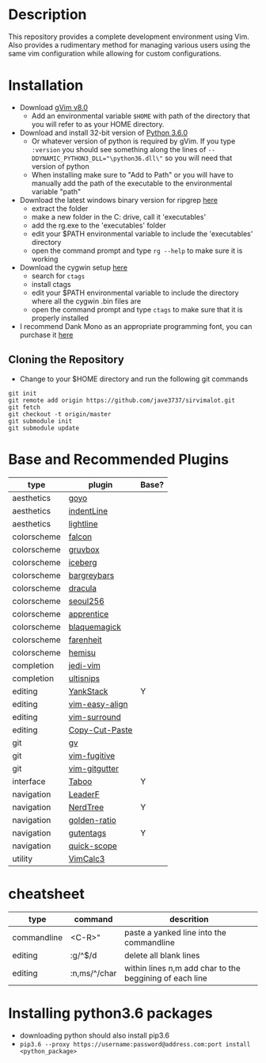 # Description 
This repository provides a complete development environment using Vim. Also provides a rudimentary method for managing various users using the same vim configuration while allowing for custom configurations.

# Installation
* Download [gVim v8.0](https://www.vim.org/download.php)
    * Add an environmental variable `$HOME` with path of the directory that you will refer to as your HOME directory.
* Download and install 32-bit version of [Python 3.6.0](https://www.python.org/downloads/release/python-360/)
    * Or whatever version of python is required by gVim. If you type `:version` you should see something along the lines of `--DDYNAMIC_PYTHON3_DLL="\python36.dll\"` so you will need that version of python
    * When installing make sure to "Add to Path" or you will have to manually add the path of the executable to the environmental variable "path"
* Download the latest windows binary version for ripgrep [here](https://github.com/BurntSushi/ripgrep/releases)
    * extract the folder 
    * make a new folder in the C: drive, call it 'executables' 
    * add the rg.exe to the 'executables' folder
    * edit your $PATH environmental variable to include the 'executables' directory
    * open the command prompt and type `rg --help` to make sure it is working
* Download the cygwin setup [here](https://www.cygwin.com/)
    * search for `ctags` 
    * install ctags 
    * edit your $PATH environmental variable to include the directory where all the cygwin .bin files are 
    * open the command prompt and type `ctags` to make sure that it is properly installed 
* I recommend Dank Mono as an appropriate programming font, you can purchase it
  [here](https://dank.sh/)

## Cloning the Repository
* Change to your $HOME directory and run the following git commands

```@console
git init
git remote add origin https://github.com/jave3737/sirvimalot.git
git fetch
git checkout -t origin/master
git submodule init 
git submodule update
```

# Base and Recommended Plugins
| type        | plugin                                                                                    | Base? | 
| ----        | ----                                                                                       | ----  | 
| aesthetics  | [goyo](https://github.com/junegunn/goyo.vim)                                               |       | 
| aesthetics  | [indentLine](https://github.com/Yggdroot/indentLine)                                       |       | 
| aesthetics  | [lightline](https://github.com/itchyny/lightline.vim)                                      |       | 
| colorscheme | [falcon](https://github.com/fenetikm/falcon)                                               |       | 
| colorscheme | [gruvbox](https://github.com/morhetz/gruvbox)                                              |       | 
| colorscheme | [iceberg](https://github.com/cocopon/iceberg.vim)                                          |       | 
| colorscheme | [bargreybars](https://github.com/dreadnaut/vim-bargreybars)                                |       | 
| colorscheme | [dracula](https://github.com/dracula/dracula-theme)                                        |       | 
| colorscheme | [seoul256](https://github.com/junegunn/seoul256.vim)                                       |       | 
| colorscheme | [apprentice](https://github.com/romainl/Apprentice)                                        |       | 
| colorscheme | [blaquemagick](https://github.com/xero/blaquemagick.vim)                                   |       | 
| colorscheme | [farenheit](https://github.com/fcpg/vim-fahrenheit)                                        |       | 
| colorscheme | [hemisu](https://github.com/noahfrederick/vim-hemisu)                                      |       | 
| completion  | [jedi-vim](https://github.com/davidhalter/jedi-vim)                                        |       | 
| completion  | [ultisnips](https://github.com/sirver/UltiSnips)                                           |       | 
| editing     | [YankStack](https://github.com/maxbrunsfeld/vim-yankstack)                                 | Y     | 
| editing     | [vim-easy-align](https://github.com/junegunn/vim-easy-align)                               |       | 
| editing     | [vim-surround](https://github.com/tpope/vim-surround)                                      |       | 
| editing     | [Copy-Cut-Paste](https://github.com/NLKNguyen/copy-cut-paste.vim)                          |       | 
| git         | [gv](https://github.com/junegunn/gv.vim)                                                   |       | 
| git         | [vim-fugitive](https://github.com/tpope/vim-fugitive)                                      |       | 
| git         | [vim-gitgutter](https://github.com/airblade/vim-gitgutter)                                 |       | 
| interface   | [Taboo](https://github.com/gcmt/taboo.vim)                                                 | Y     | 
| navigation  | [LeaderF](https://github.com/Yggdroot/LeaderF)                                             |       | 
| navigation  | [NerdTree](https://github.com/scrooloose/nerdtree)                                         | Y     | 
| navigation  | [golden-ratio](https://github.com/roman/golden-ratio)                                      |       | 
| navigation  | [gutentags](https://github.com/ludovicchabant/vim-gutentags/blob/master/doc/gutentags.txt) | Y     | 
| navigation  | [quick-scope](https://github.com/unblevable/quick-scope)                                   |       | 
| utility     | [VimCalc3](https://github.com/fedorenchik/VimCalc3)                                        |       | 

# cheatsheet
| type        | command      | descrition                                              |
| ----        | ----         | ----                                                    |
| commandline | \<C-R\>"       | paste a yanked line into the commandline                |
| editing     | :g/^$/d      | delete all blank lines                                  |
| editing     | :n,ms/^/char | within lines n,m add char to the beggining of each line |

# Installing python3.6 packages 
* downloading python should also install pip3.6 
* `pip3.6 --proxy https://username:password@address.com:port install <python_package>`
